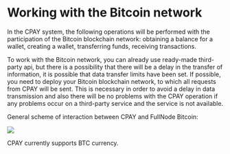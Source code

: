 # Working with the Bitcoin network

In the CPAY system, the following operations will be performed with the participation of the Bitcoin blockchain network: obtaining a balance for a wallet, creating a wallet, transferring funds, receiving transactions.

To work with the Bitcoin network, you can already use ready-made third-party api, but there is a possibility that there will be a delay in the transfer of information, it is possible that data transfer limits have been set. If possible, you need to deploy your Bitcoin blockchain network, to which all requests from CPAY will be sent. This is necessary in order to avoid a delay in data transmission and also there will be no problems with the CPAY operation if any problems occur on a third-party service and the service is not available.

General scheme of interaction between CPAY and FullNode Bitcoin:

![](../.gitbook/assets/screenshot-app.gitbook.com-2021.10.13-20\_05\_22.png)

CPAY currently supports BTC currency.
